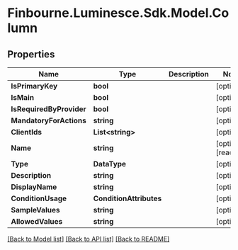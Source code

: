# Finbourne.Luminesce.Sdk.Model.Column

## Properties

Name | Type | Description | Notes
------------ | ------------- | ------------- | -------------
**IsPrimaryKey** | **bool** |  | [optional] 
**IsMain** | **bool** |  | [optional] 
**IsRequiredByProvider** | **bool** |  | [optional] 
**MandatoryForActions** | **string** |  | [optional] 
**ClientIds** | **List&lt;string&gt;** |  | [optional] 
**Name** | **string** |  | [optional] [readonly] 
**Type** | **DataType** |  | [optional] 
**Description** | **string** |  | [optional] 
**DisplayName** | **string** |  | [optional] 
**ConditionUsage** | **ConditionAttributes** |  | [optional] 
**SampleValues** | **string** |  | [optional] 
**AllowedValues** | **string** |  | [optional] 

[[Back to Model list]](../README.md#documentation-for-models) [[Back to API list]](../README.md#documentation-for-api-endpoints) [[Back to README]](../README.md)

